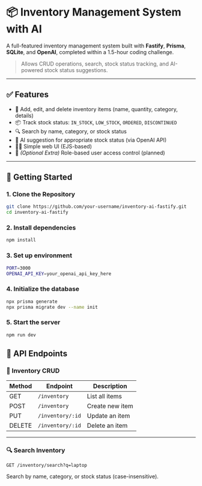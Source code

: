 # 📦 Inventory Management System with AI

A full-featured inventory management system built with **Fastify**, **Prisma**, **SQLite**, and **OpenAI**, completed within a 1.5-hour coding challenge.

> Allows CRUD operations, search, stock status tracking, and AI-powered stock status suggestions.

---

## ✅ Features

- 🔧 Add, edit, and delete inventory items (name, quantity, category, details)
- 📦 Track stock status: `IN_STOCK`, `LOW_STOCK`, `ORDERED`, `DISCONTINUED`
- 🔍 Search by name, category, or stock status
- 🤖 AI suggestion for appropriate stock status (via OpenAI API)
- 🧑‍💻 Simple web UI (EJS-based)
- 🔐 _(Optional Extra)_ Role-based user access control (planned)

---

## 🚀 Getting Started

### 1. Clone the Repository

```bash
git clone https://github.com/your-username/inventory-ai-fastify.git
cd inventory-ai-fastify
```

### 2. Install dependencies

```bash
npm install
```

### 3. Set up environment

```bash
PORT=3000
OPENAI_API_KEY=your_openai_api_key_here
```

### 4. Initialize the database

```bash
npx prisma generate
npx prisma migrate dev --name init
```

### 5. Start the server

```bash
npm run dev
```

## 📡 API Endpoints

### 🧾 Inventory CRUD

| Method | Endpoint           | Description        |
|--------|--------------------|--------------------|
| GET    | `/inventory`       | List all items     |
| POST   | `/inventory`       | Create new item    |
| PUT    | `/inventory/:id`   | Update an item     |
| DELETE | `/inventory/:id`   | Delete an item     |

---

### 🔍 Search Inventory

```http
GET /inventory/search?q=laptop
```
Search by name, category, or stock status (case-insensitive).

